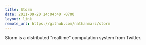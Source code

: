 ```yaml
--- 
title: Storm
date: 2011-09-20 14:04:40 -0700
layout: link
remote_url: https://github.com/nathanmarz/storm
---
```

Storm is a distributed "realtime" computation system from Twitter.